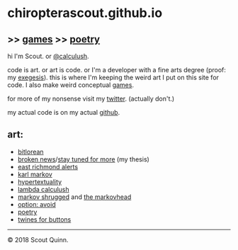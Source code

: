 # chiropterascout.github.io

## >> [games](https://calculush.gq) >> [poetry](poetry)

hi I'm Scout. or [@calculush](https://twitter.com/calculush).

code is art. or art is code. or I'm a developer with a fine arts degree (proof: my [exegesis](https://chiropterascout.github.io/exegesis)). this is where I'm keeping the weird art I put on this site for code. I also make weird conceptual [games](https://calculush.gq).

for more of my nonsense visit my [twitter](https://twitter.com/calculush). (actually don't.)

my actual code is on my actual [github](https://github.com/scoutquinn).

## art:
* [bitlorean](https://bitlorean.herokuapp.com)
* [broken news](http://constanceari.org/portfolio/broken-news/)/[stay tuned for more](http://stay-tuned-for-more.herokuapp.com/) (my thesis)
* [east richmond alerts](https://twitter.com/ERichmondAlerts)
* [karl markov](https://twitter.com/fullcommubot)
* [hypertextuality](https://hypertexuality.herokuapp.com/ww7.html)
* [lambda calculush](https://twitter.com/lambdacalculush)
* [markov shrugged](markov-shrugged) and [the markovhead](the-markovhead)
* [option: avoid](http://option-avoid.herokuapp.com/)
* [poetry](poetry)
* [twines for buttons](https://calculush.gq)

---

© 2018 Scout Quinn.
